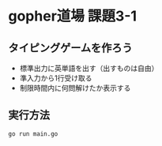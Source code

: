# gopher道場 課題3-1

## タイピングゲームを作ろう

- 標準出力に英単語を出す（出すものは自由）
- 準入力から1行受け取る
- 制限時間内に何問解けたか表示する

## 実行方法
```shell
go run main.go
```